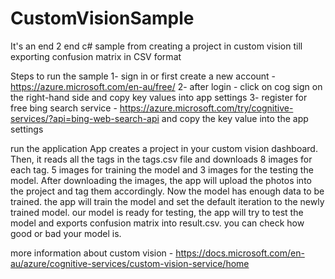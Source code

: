 # CustomVisionSample
It's an end 2 end c# sample from creating a project in custom vision till exporting confusion matrix in CSV format

Steps to run the sample
1- sign in or first create a new account -   https://azure.microsoft.com/en-au/free/ 
2- after login - click on cog sign on the right-hand side and copy key values into app settings
3- register for free bing search service - https://azure.microsoft.com/try/cognitive-services/?api=bing-web-search-api and copy the key value into the app settings

run the application
App creates a project in your custom vision dashboard.
Then, it reads all the tags in the tags.csv file and downloads 8 images for each tag. 
5 images for training the model and 3 images for the testing the model.
After downloading the images, the app will upload the photos into the project and tag them accordingly.
Now the model has enough data to be trained. the app will train the model and set the default iteration to the newly trained model.
our model is ready for testing, the app will try to test the model and exports confusion matrix into result.csv.
you can check how good or bad your model is.


more information about custom vision - https://docs.microsoft.com/en-au/azure/cognitive-services/custom-vision-service/home
